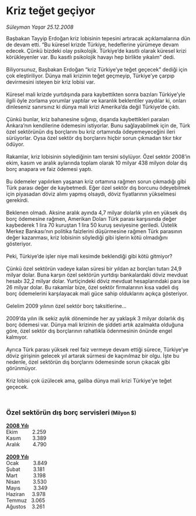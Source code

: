 # Kriz teğet geçiyor

*Süleyman Yaşar 25.12.2008*

<div class="taraf_structure_2col_1zq">
<div class="margen_n">



 <p>Başbakan Tayyip Erdoğan kriz lobisinin tepesini artıracak açıklamalarına dün de devam etti. “Bu küresel krizde Türkiye, hedeflerine yürümeye devam edecek. Çünkü bizdeki olay psikolojik. Türkiye’de kasıtlı olarak küresel krizi körükleyenler var. Bu kasıtlı psikolojik havayı hep birlikte yıkalım” dedi. <br/><br/>Biliyorsunuz, Başbakan Erdoğan “kriz Türkiye’ye teğet geçecek” dediği için çok eleştiriliyor. Dünya mali krizinin teğet geçmeyip, Türkiye’ye çarpıp devirmesini isteyen bir kriz lobisi var. <br/><br/>Küresel mali krizde yurtdışında para kaybettikten sonra bazıları Türkiye’yle ilgili öyle zorlama yorumlar yaptılar ve karanlık beklentiler yaydılar ki, onları dinleseniz sanırsınız ki dünya mali krizi Amerika’da değil Türkiye’de çıktı. <br/><br/>Çünkü bunlar, kriz bahanesine sığınıp, dışarıda kaybettikleri paraları Ankara’nın kendilerine ödemesini istiyorlar. Bunu sağlayabilmek için de, Türk özel sektörünün dış borçlarını bu kriz ortamında ödeyemeyeceğini ileri sürüyorlar. Oysa özel sektör dış borçlarını hiçbir sorun çıkmadan tıkır tıkır ödüyor. <br/><br/>Rakamlar, kriz lobisinin söylediğinin tam tersini söylüyor. Özel sektör 2008’in ekim, kasım ve aralık aylarında toplam olarak 10 milyar 438 milyon dolar dış borç anapara ve faiz ödemesi yaptı. <br/><br/>Bu ödemeler yapılırken yaşanan kriz ortamına rağmen sorun çıkmadığı gibi Türk parası değer de kaybetmedi. Eğer özel sektör dış borcunu ödeyebilmek için piyasadan döviz alımı yapmış olsaydı, döviz fiyatlarının yükselmesi gerekirdi. <br/><br/>Beklenen olmadı. Aksine aralık ayında 4,7 milyar dolarlık yılın en yüksek dış borç ödemesine rağmen, Amerikan Doları Türk parası karşısında değer kaybederek 1 lira 70 kuruştan 1 lira 50 kuruş seviyesine geriledi. Üstelik Merkez Bankası’nın politika faizlerini düşürmesine rağmen Türk parasının değer kazanması, kriz lobisinin söylediği gibi işlerin kötü olmadığını gösteriyor. <br/><br/>Peki, Türkiye’de işler niye mali kesimde beklendiği gibi kötü gitmiyor? <br/><br/>Çünkü özel sektörün vadeye kalan süresi bir yıldan az borçları tutarı 24,9 milyar dolar. Buna karşın özel sektörün yurtdışı bankalardaki döviz mevduat hesabı 32,2 milyar dolar. Yurtiçindeki döviz mevduat hesaplarındaki para ise 26 milyar dolar. Bu rakamlar bize, özel sektör firmalarının kısa vadeli dış borç ödemelerini karşılayacak mali güce sahip olduklarını açıkça gösteriyor. <br/><br/>Gelelim 2009 yılının özel sektör borç taksitlerine... <br/><br/>2009’da yılın ilk sekiz aylık döneminde her ay yaklaşık 3 milyar dolarlık dış borç ödemesi var. Dünya mali krizinin de şiddeti artık azalmakta olduğuna göre, özel sektör dış borçlarının rahatlıkla ödenmesinin önünde engel kalmıyor. <br/><br/>Ayrıca Türk parası yüksek reel faiz vermeye devam ettiği sürece, Türkiye’ye döviz girişinin gelecek yıl artarak sürmesi de kaçınılmaz bir olgu. İşte bu nedenle, özel sektörün dış borçlarını ödemesinde sorun çıkacak gibi görünmüyor. <br/><br/>Kriz lobisi çok üzülecek ama, galiba dünya mali krizi Türkiye’ye teğet geçecek.<br/><br/><br/><br/><strong><font size="4">Özel sektörün dış borç servisleri</font> (Milyon $)</strong><u><strong> <br/><br/>2008 Yılı</strong></u> <br/>Ekim          2.259 <br/>Kasım        3.389 <br/>Aralık         4.790<b><u> <br/><br/>2009 Yılı</u></b> <br/>Ocak          3.849 <br/>Şubat         3.181 <br/>Mart           3.198 <br/>Nisan         3.530 <br/>Mayıs         3.349 <br/>Haziran     3.978 <br/>Temmuz   3.065 <br/>Ağustos    3.261</p>

<br/>


<div id="taraf_not">
</div>

</div>


</div>
